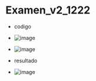 # Examen_v2_1222

- codigo
- ![image](https://github.com/user-attachments/assets/2bb9f9ab-b7b0-40f7-b060-6626c155a318)
- ![image](https://github.com/user-attachments/assets/d5a73087-fb21-4708-aaa4-89bd59d490ae)


- resultado
- ![image](https://github.com/user-attachments/assets/5169189b-3c0f-49d6-8b33-f7488681c71b)
